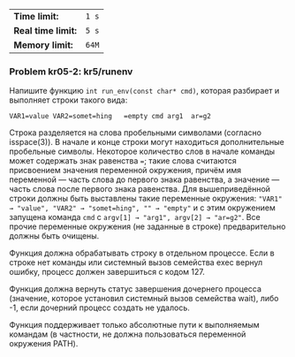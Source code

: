 |                      |       |
|----------------------|-------|
| **Time limit:**      | `1 s` |
| **Real time limit:** | `5 s` |
| **Memory limit:**    | `64M` |


### Problem kr05-2: kr5/runenv

Напишите функцию `int run_env(const char* cmd)`, которая разбирает и выполняет строки такого вида:

    
    
    VAR1=value VAR2=somet=hing   =empty cmd arg1  ar=g2

Строка разделяется на слова пробельными символами (согласно isspace(3)). В начале и конце строки
могут находиться дополнительные пробельные символы. Некоторое количество слов в начале команды может
содержать знак равенства `=`; такие слова считаются присвоением значения переменной окружения,
причём имя переменной — часть слова до первого знака равенства, а значение — часть слова после
первого знака равенства. Для вышеприведённой строки должны быть выставлены такие переменные
окружения: `"VAR1" → "value", "VAR2" → "somet=hing", "" → "empty"` и с этим окружением запущена
команда `cmd` с `argv[1] → "arg1", argv[2] → "ar=g2"`. Все прочие переменные окружения (не заданные
в строке) предварительно должны быть очищены.

Функция должна обрабатывать строку в отдельном процессе. Если в строке нет команды или системный
вызов семейства exec вернул ошибку, процесс должен завершиться с кодом 127.

Функция должна вернуть статус завершения дочернего процесса (значение, которое установил системный
вызов семейства wait), либо -1, если дочерний процесс создать не удалось.

Функция поддерживает только абсолютные пути к выполняемым командам (в частности, не должна
пользоваться переменной окружения PATH).

